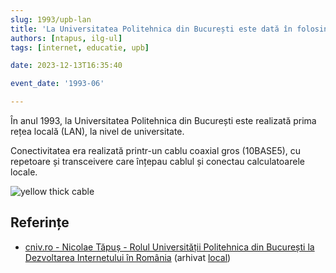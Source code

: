 ```yaml
---
slug: 1993/upb-lan
title: 'La Universitatea Politehnica din București este dată în folosință prima rețea locală (LAN)'
authors: [ntapus, ilg-ul]
tags: [internet, educatie, upb]

date: 2023-12-13T16:35:40

event_date: '1993-06'

---
```


În anul 1993, la Universitatea Politehnica din București este realizată prima
rețea locală (LAN), la nivel de universitate.

<!-- truncate -->

Conectivitatea era realizată printr-un cablu coaxial gros (10BASE5), cu repetoare și
transceivere care înțepau cablul și conectau calculatoarele locale.

![yellow thick cable](https://cronica-it.github.io/imagini/1993/upb-lan/st500-01-tn.jpg)

## Referințe

- [cniv.ro - Nicolae Tăpuș - Rolul Universității Politehnica din București la Dezvoltarea Internetului în România](https://cniv.ro/documents/26/CNIV_Volum_Aniversar_2023_-_Versiune_Online_DPxioQg.pdf) (arhivat [local](https://cronica-it.github.io/arhiva/))
